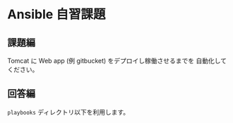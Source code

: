 # Ansible 自習課題

## 課題編

Tomcat に Web app (例 gitbucket) をデプロイし稼働させるまでを
自動化してください。

## 回答編

``playbooks`` ディレクトリ以下を利用します。

